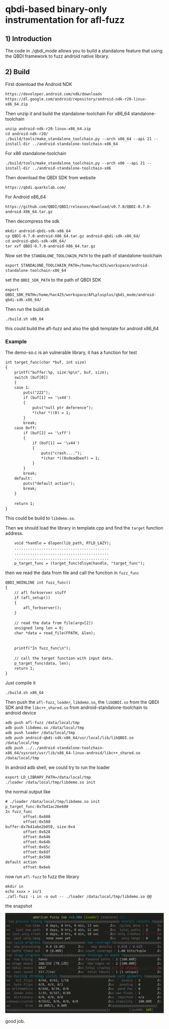 # qbdi-based binary-only instrumentation for afl-fuzz

## 1) Introduction

The code in ./qbdi_mode allows you to build a standalone feature that
using the QBDI framework to fuzz android native library.


## 2) Build

First download the Android NDK

```
https://developer.android.com/ndk/downloads
https://dl.google.com/android/repository/android-ndk-r20-linux-x86_64.zip
```

Then unzip it and build the standalone-toolchain
For x86_64 standalone-toolchain

```
unzip android-ndk-r20-linux-x86_64.zip
cd android-ndk-r20/
./build/tools/make_standalone_toolchain.py --arch x86_64 --api 21 --install-dir ../android-standalone-toolchain-x86_64
```

For x86 standalone-toolchain

```
./build/tools/make_standalone_toolchain.py --arch x86 --api 21 --install-dir ../android-standalone-toolchain-x86
```

Then download the QBDI SDK from website

```
https://qbdi.quarkslab.com/
```

For Android x86_64
```
https://github.com/QBDI/QBDI/releases/download/v0.7.0/QBDI-0.7.0-android-X86_64.tar.gz
```

Then decompress the sdk

```
mkdir android-qbdi-sdk-x86_64
cp QBDI-0.7.0-android-X86_64.tar.gz android-qbdi-sdk-x86_64/
cd android-qbdi-sdk-x86_64/
tar xvf QBDI-0.7.0-android-X86_64.tar.gz
```

Now set the `STANDALONE_TOOLCHAIN_PATH` to the path of standalone-toolchain 

```
export STANDALONE_TOOLCHAIN_PATH=/home/hac425/workspace/android-standalone-toolchain-x86_64
```

set the `QBDI_SDK_PATH` to the path of QBDI SDK

```
export QBDI_SDK_PATH=/home/hac425/workspace/AFLplusplus/qbdi_mode/android-qbdi-sdk-x86_64/
```

Then run the build.sh

```
./build.sh x86_64
```

this could build the afl-fuzz and also the qbdi template for android x86_64


### Example

The demo-so.c is an vulnerable library, it has a function for test

```
int target_func(char *buf, int size)
{
    printf("buffer:%p, size:%p\n", buf, size);
    switch (buf[0])
    {
    case 1:
        puts("222");
        if (buf[1] == '\x44')
        {
            puts("null ptr deference");
            *(char *)(0) = 1;
        }
        break;
    case 0xff:
        if (buf[2] == '\xff')
        {
            if (buf[1] == '\x44')
            {
                puts("crash....");
                *(char *)(0xdeadbeef) = 1;
            }
        }
        break;
    default:
        puts("default action");
        break;
    }

    return 1;
}
```

This could be build to `libdemo.so`.

Then we should load the library in template.cpp and find the `target` function address.
```
    void *handle = dlopen(lib_path, RTLD_LAZY);
	..........................................
	..........................................
	..........................................
    p_target_func = (target_func)dlsym(handle, "target_func");
```

then we read the data from file and call the function in `fuzz_func`

```
QBDI_NOINLINE int fuzz_func()
{
	// afl forkserver stuff
    if (afl_setup())
    {
        afl_forkserver();
    }

	// read the data from file(argv[2])
    unsigned long len = 0;
    char *data = read_file(FPATH, &len);


    printf("In fuzz_func\n");

	// call the target function with input data.
    p_target_func(data, len);
    return 1;
}
```

Just compile it
```
./build.sh x86_64
```

Then push the `afl-fuzz`, `loader`, `libdemo.so`, the `libQBDI.so` from the QBDI SDK and the `libc++_shared.so` from android-standalone-toolchain to android device

```
adb push afl-fuzz /data/local/tmp
adb push libdemo.so /data/local/tmp
adb push loader /data/local/tmp
adb push android-qbdi-sdk-x86_64/usr/local/lib/libQBDI.so /data/local/tmp
adb push ../../android-standalone-toolchain-x86_64/sysroot/usr/lib/x86_64-linux-android/libc++_shared.so
/data/local/tmp
```

In android adb shell, we could try to run the loader
```
export LD_LIBRARY_PATH=/data/local/tmp
./loader /data/local/tmp/libdemo.so init
```
the normal output like

```
# ./loader /data/local/tmp/libdemo.so init                                        p_target_func:0x7b41ac26e600
In fuzz_func
        offset:0x600
        offset:0x580
buffer:0x7b41abe2b050, size:0x4
        offset:0x628
        offset:0x646
        offset:0x64b
        offset:0x65c
        offset:0x6df
        offset:0x590
default action
        offset:0x6eb
```

now run `afl-fuzz` to fuzz the library

```
mkdir in
echo xxxx > in/1
./afl-fuzz -i in -o out -- ./loader /data/local/tmp/libdemo.so @@
```

the snapshot

![image-20191114222336674](assets/image-20191114222336674.png)

good job.